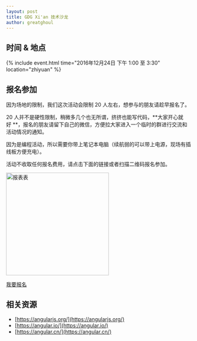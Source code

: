 ```yaml
---
layout: post
title: GDG Xi'an 技术沙龙
author: greatghoul
---
```


## 时间 & 地点

{% include event.html
           time="2016年12月24日 下午 1:00 至 3:30"
           location="zhiyuan" %}

## 报名参加

因为场地的限制，我们这次活动会限制 20 人左右，想参与的朋友请趁早报名了。

20 人并不是硬性限制，稍微多几个也无所谓，挤挤也能写代码，**大家开心就好 **，报名的朋友请留下自己的微信，方便拉大家进入一个临时的群进行交流和活动情况的通知。

因为是编程活动，所以需要你带上笔记本电脑（续航弱的可以带上电源，现场有插线板方便充电）。

活动不收取任何报名费用，请点击下面的链接或者扫描二维码报名参加。

<div class="text-center">
  <img src="http://greatghoul.b0.upaiyun.com/1611/9Qjlq8_mL4Qw.png" width="280" height="280" alt="报表表" />

  <p>
    <a href="https://jinshuju.net/f/tL5oQl" class="btn btn-success">我要报名</a>  
  </p>
</div>

## 相关资源

- [https://angularjs.org/](https://angularjs.org/)
- [https://angular.io/](https://angular.io/)
- [https://angular.cn/](https://angular.cn/)


